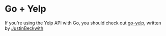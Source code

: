 # Go + Yelp

If you're using the Yelp API with Go, you should check out [go-yelp](https://github.com/JustinBeckwith/go-yelp), written by [JustinBeckwith](https://github.com/JustinBeckwith)
